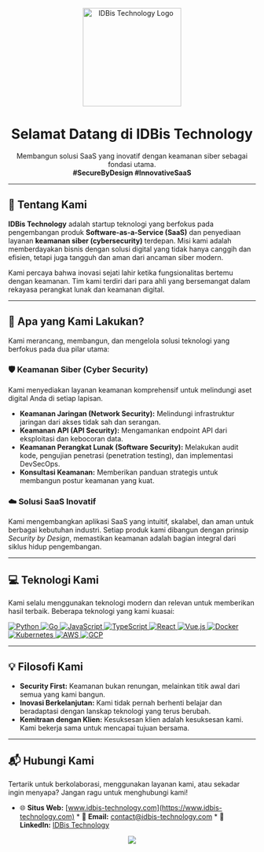 <p align="center">
  <img src="URL_LOGO_ANDA" alt="IDBis Technology Logo" width="200"/>
</p>

<h1 align="center">Selamat Datang di IDBis Technology</h1>

<p align="center">
  Membangun solusi SaaS yang inovatif dengan keamanan siber sebagai fondasi utama.
  <br />
  <strong>#SecureByDesign #InnovativeSaaS</strong>
</p>

---

## 👋 Tentang Kami

**IDBis Technology** adalah startup teknologi yang berfokus pada pengembangan produk **Software-as-a-Service (SaaS)** dan penyediaan layanan **keamanan siber (cybersecurity)** terdepan. Misi kami adalah memberdayakan bisnis dengan solusi digital yang tidak hanya canggih dan efisien, tetapi juga tangguh dan aman dari ancaman siber modern.

Kami percaya bahwa inovasi sejati lahir ketika fungsionalitas bertemu dengan keamanan. Tim kami terdiri dari para ahli yang bersemangat dalam rekayasa perangkat lunak dan keamanan digital.

---

## 🚀 Apa yang Kami Lakukan?

Kami merancang, membangun, dan mengelola solusi teknologi yang berfokus pada dua pilar utama:

### 🛡️ Keamanan Siber (Cyber Security)
Kami menyediakan layanan keamanan komprehensif untuk melindungi aset digital Anda di setiap lapisan.
* **Keamanan Jaringan (Network Security):** Melindungi infrastruktur jaringan dari akses tidak sah dan serangan.
* **Keamanan API (API Security):** Mengamankan endpoint API dari eksploitasi dan kebocoran data.
* **Keamanan Perangkat Lunak (Software Security):** Melakukan audit kode, pengujian penetrasi (penetration testing), dan implementasi DevSecOps.
* **Konsultasi Keamanan:** Memberikan panduan strategis untuk membangun postur keamanan yang kuat.

### ☁️ Solusi SaaS Inovatif
Kami mengembangkan aplikasi SaaS yang intuitif, skalabel, dan aman untuk berbagai kebutuhan industri. Setiap produk kami dibangun dengan prinsip *Security by Design*, memastikan keamanan adalah bagian integral dari siklus hidup pengembangan.

---

## 💻 Teknologi Kami

Kami selalu menggunakan teknologi modern dan relevan untuk memberikan hasil terbaik. Beberapa teknologi yang kami kuasai:

<p align="left">
  <a href="https://www.python.org" target="_blank"> <img src="https://img.shields.io/badge/Python-3776AB?style=for-the-badge&logo=python&logoColor=white" alt="Python"/> </a>
  <a href="https://golang.org" target="_blank"> <img src="https://img.shields.io/badge/Go-00ADD8?style=for-the-badge&logo=go&logoColor=white" alt="Go"/> </a>
  <a href="https://developer.mozilla.org/en-US/docs/Web/JavaScript" target="_blank"> <img src="https://img.shields.io/badge/JavaScript-F7DF1E?style=for-the-badge&logo=javascript&logoColor=black" alt="JavaScript"/> </a>
  <a href="https://www.typescriptlang.org/" target="_blank"> <img src="https://img.shields.io/badge/TypeScript-3178C6?style=for-the-badge&logo=typescript&logoColor=white" alt="TypeScript"/> </a>
  <a href="https://reactjs.org/" target="_blank"> <img src="https://img.shields.io/badge/React-61DAFB?style=for-the-badge&logo=react&logoColor=black" alt="React"/> </a>
  <a href="https://vuejs.org/" target="_blank"> <img src="https://img.shields.io/badge/Vue.js-4FC08D?style=for-the-badge&logo=vue.js&logoColor=white" alt="Vue.js"/> </a>
  <a href="https://www.docker.com/" target="_blank"> <img src="https://img.shields.io/badge/Docker-2496ED?style=for-the-badge&logo=docker&logoColor=white" alt="Docker"/> </a>
  <a href="https://kubernetes.io" target="_blank"> <img src="https://img.shields.io/badge/Kubernetes-326CE5?style=for-the-badge&logo=kubernetes&logoColor=white" alt="Kubernetes"/> </a>
  <a href="https://aws.amazon.com" target="_blank"> <img src="https://img.shields.io/badge/AWS-232F3E?style=for-the-badge&logo=amazon-aws&logoColor=white" alt="AWS"/> </a>
  <a href="https://cloud.google.com/" target="_blank"><img src="https://img.shields.io/badge/Google_Cloud-4285F4?style=for-the-badge&logo=google-cloud&logoColor=white" alt="GCP"/></a>
</p>

---

## 💡 Filosofi Kami

* **Security First:** Keamanan bukan renungan, melainkan titik awal dari semua yang kami bangun.
* **Inovasi Berkelanjutan:** Kami tidak pernah berhenti belajar dan beradaptasi dengan lanskap teknologi yang terus berubah.
* **Kemitraan dengan Klien:** Kesuksesan klien adalah kesuksesan kami. Kami bekerja sama untuk mencapai tujuan bersama.

---

## 📬 Hubungi Kami

Tertarik untuk berkolaborasi, menggunakan layanan kami, atau sekadar ingin menyapa? Jangan ragu untuk menghubungi kami!

* 🌐 **Situs Web:** [www.idbis-technology.com](https://www.idbis-technology.com) * 📧 **Email:** [contact@idbis-technology.com](mailto:contact@idbis-technology.com) * 🔗 **LinkedIn:** [IDBis Technology](https://www.linkedin.com/company/idbis-technology) <br/>

<p align="center">
  <a href="https://github.com/idbis-technology">
    <img src="https://github-readme-stats.vercel.app/api?username=idbis-technology&show_icons=true&theme=tokyonight&include_all_commits=true&count_private=true"/>
  </a>
</p>
